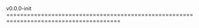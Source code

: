 v0.0.0-init =======================================================================================
